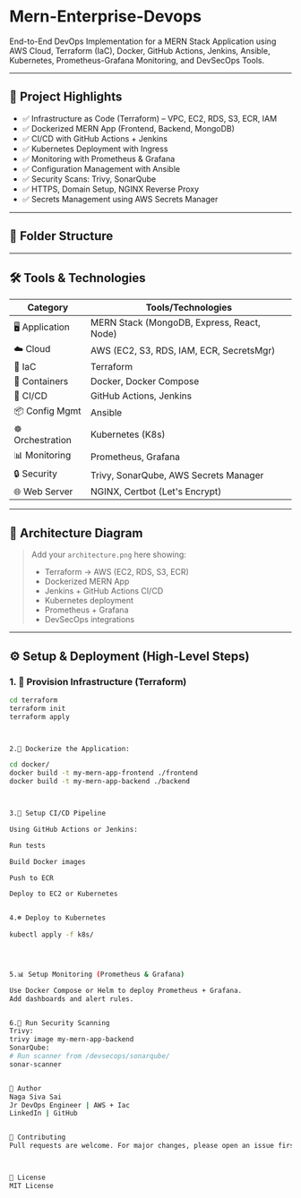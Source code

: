 # Mern-Enterprise-Devops
End-to-End DevOps Implementation for a MERN Stack Application using AWS Cloud, Terraform (IaC), Docker, GitHub Actions, Jenkins, Ansible, Kubernetes, Prometheus-Grafana Monitoring, and DevSecOps Tools.


---

## 📌 Project Highlights

- ✅ Infrastructure as Code (Terraform) – VPC, EC2, RDS, S3, ECR, IAM
- ✅ Dockerized MERN App (Frontend, Backend, MongoDB)
- ✅ CI/CD with GitHub Actions + Jenkins
- ✅ Kubernetes Deployment with Ingress
- ✅ Monitoring with Prometheus & Grafana
- ✅ Configuration Management with Ansible
- ✅ Security Scans: Trivy, SonarQube
- ✅ HTTPS, Domain Setup, NGINX Reverse Proxy
- ✅ Secrets Management using AWS Secrets Manager

---

## 📁 Folder Structure


---

## 🛠️ Tools & Technologies

| Category          | Tools/Technologies                          |
|------------------|---------------------------------------------|
| 🖥️ Application     | MERN Stack (MongoDB, Express, React, Node)  |
| ☁️ Cloud          | AWS (EC2, S3, RDS, IAM, ECR, SecretsMgr)   |
| 🧱 IaC            | Terraform                                   |
| 🐳 Containers     | Docker, Docker Compose                      |
| 🚀 CI/CD         | GitHub Actions, Jenkins                     |
| 📦 Config Mgmt    | Ansible                                     |
| ☸️ Orchestration  | Kubernetes (K8s)                             |
| 📊 Monitoring     | Prometheus, Grafana                         |
| 🔒 Security       | Trivy, SonarQube, AWS Secrets Manager       |
| 🌐 Web Server     | NGINX, Certbot (Let's Encrypt)              |

---

## 📐 Architecture Diagram

> Add your `architecture.png` here showing:
> - Terraform → AWS (EC2, RDS, S3, ECR)
> - Dockerized MERN App
> - Jenkins + GitHub Actions CI/CD
> - Kubernetes deployment
> - Prometheus + Grafana
> - DevSecOps integrations

---

## ⚙️ Setup & Deployment (High-Level Steps)

### 1. 🧱 Provision Infrastructure (Terraform)
```bash
cd terraform
terraform init
terraform apply



2.🐳 Dockerize the Application:

cd docker/
docker build -t my-mern-app-frontend ./frontend
docker build -t my-mern-app-backend ./backend



3.🚀 Setup CI/CD Pipeline

Using GitHub Actions or Jenkins:

Run tests

Build Docker images

Push to ECR

Deploy to EC2 or Kubernetes


4.☸️ Deploy to Kubernetes
   
kubectl apply -f k8s/




5.📊 Setup Monitoring (Prometheus & Grafana)

Use Docker Compose or Helm to deploy Prometheus + Grafana.
Add dashboards and alert rules.


6.🔐 Run Security Scanning
Trivy:
trivy image my-mern-app-backend
SonarQube:
# Run scanner from /devsecops/sonarqube/
sonar-scanner


🧠 Author
Naga Siva Sai 
Jr DevOps Engineer | AWS + Iac 
LinkedIn | GitHub


🤝 Contributing
Pull requests are welcome. For major changes, please open an issue first to discuss what you would like to change.



📄 License
MIT License






